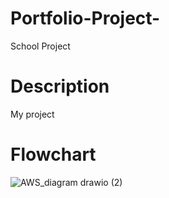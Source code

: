 # Portfolio-Project-
School Project 


# Description 
My project 


# Flowchart


![AWS_diagram drawio (2)](https://user-images.githubusercontent.com/92151619/206849984-2160fa73-3980-458d-ae68-fd8b034b8bc7.png)

